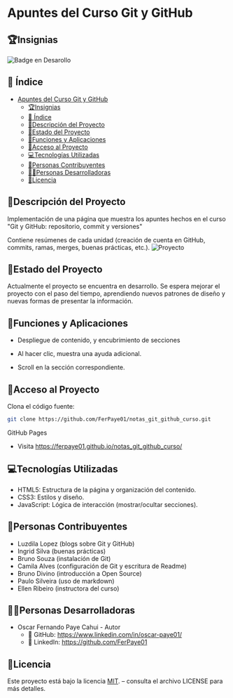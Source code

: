 # Apuntes del Curso Git y GitHub
## 🏆Insignias
   ![Badge en Desarollo](https://img.shields.io/badge/STATUS-EN%20DESAROLLO-green)

## 📌 Índice

- [Apuntes del Curso Git y GitHub](#apuntes-del-curso-git-y-github)
  - [🏆Insignias](#insignias)
  - [📌 Índice](#-índice)
  - [📙Descripción del Proyecto](#descripción-del-proyecto)
  - [🚀Estado del Proyecto](#estado-del-proyecto)
  - [🎥Funciones y Aplicaciones](#funciones-y-aplicaciones)
  - [📁Acceso al Proyecto](#acceso-al-proyecto)
  - [💻Tecnologías Utilizadas](#tecnologías-utilizadas)
  - [🤝Personas Contribuyentes](#personas-contribuyentes)
  - [👨‍💻Personas Desarrolladoras](#personas-desarrolladoras)
  - [📜Licencia](#licencia)


## 📙Descripción del Proyecto
Implementación de una página que muestra los apuntes hechos en el curso "Git y GitHub: repositorio, commit y versiones"

Contiene resúmenes de cada unidad (creación de cuenta en GitHub, commits, ramas, merges, buenas prácticas, etc.).
![Proyecto](https://pasteboard.co/uIsBaoIKydLI.png)



## 🚀Estado del Proyecto
Actualmente el proyecto se encuentra en desarrollo. Se espera mejorar el proyecto con el paso del tiempo, aprendiendo nuevos patrones de diseño y nuevas formas de presentar la información.

## 🎥Funciones y Aplicaciones
- Despliegue de contenido, y encubrimiento de secciones

- Al hacer clic, muestra una ayuda adicional.

- Scroll en la sección correspondiente.

## 📁Acceso al Proyecto
Clona el código fuente:
```sh
git clone https://github.com/FerPaye01/notas_git_github_curso.git
```

GitHub Pages
- Visita https://ferpaye01.github.io/notas_git_github_curso/

## 💻Tecnologías Utilizadas
- HTML5: Estructura de la página y organización del contenido.
- CSS3: Estilos y diseño.
- JavaScript: Lógica de interacción (mostrar/ocultar secciones).


## 🤝Personas Contribuyentes
- Luzdila Lopez (blogs sobre Git y GitHub)
- Ingrid Silva (buenas prácticas)
- Bruno Souza (instalación de Git)
- Camila Alves (configuración de Git y escritura de Readme)
- Bruno Divino (introducción a Open Source)
- Paulo Silveira (uso de markdown)
- Ellen Ribeiro (instructora del curso)


## 👨‍💻Personas Desarrolladoras
- Oscar Fernando Paye Cahui - Autor
  - 🐙 GitHub: https://www.linkedin.com/in/oscar-paye01/
  - 💼 LinkedIn: https://github.com/FerPaye01

## 📜Licencia
Este proyecto está bajo la licencia  [MIT](./LICENSE).   – consulta el archivo LICENSE para más detalles.



